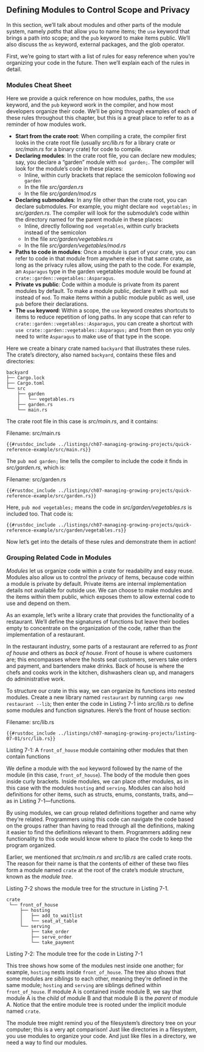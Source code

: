 ## Defining Modules to Control Scope and Privacy

In this section, we’ll talk about modules and other parts of the module system, namely *paths* that allow you to name items; the `use` keyword that brings a path into scope; and the `pub` keyword to make items public. We’ll also discuss the `as` keyword, external packages, and the glob operator.

First, we’re going to start with a list of rules for easy reference when you’re organizing your code in the future. Then we’ll explain each of the rules in detail.

### Modules Cheat Sheet

Here we provide a quick reference on how modules, paths, the `use` keyword, and the `pub` keyword work in the compiler, and how most developers organize their code. We’ll be going through examples of each of these rules throughout this chapter, but this is a great place to refer to as a reminder of how modules work.

- **Start from the crate root**: When compiling a crate, the compiler first looks in the crate root file (usually *src/lib.rs* for a library crate or *src/main.rs* for a binary crate) for code to compile.
- **Declaring modules**: In the crate root file, you can declare new modules; say, you declare a “garden” module with `mod garden;`. The compiler will look for the module’s code in these places:
  - Inline, within curly brackets that replace the semicolon following `mod
garden`
  - In the file *src/garden.rs*
  - In the file *src/garden/mod.rs*
- **Declaring submodules**: In any file other than the crate root, you can declare submodules. For example, you might declare `mod vegetables;` in *src/garden.rs*. The compiler will look for the submodule’s code within the directory named for the parent module in these places:
  - Inline, directly following `mod vegetables`, within curly brackets instead of the semicolon
  - In the file *src/garden/vegetables.rs*
  - In the file *src/garden/vegetables/mod.rs*
- **Paths to code in modules**: Once a module is part of your crate, you can refer to code in that module from anywhere else in that same crate, as long as the privacy rules allow, using the path to the code. For example, an `Asparagus` type in the garden vegetables module would be found at `crate::garden::vegetables::Asparagus`.
- **Private vs public**: Code within a module is private from its parent modules by default. To make a module public, declare it with `pub mod` instead of `mod`. To make items within a public module public as well, use `pub` before their declarations.
- **The `use` keyword**: Within a scope, the `use` keyword creates shortcuts to items to reduce repetition of long paths. In any scope that can refer to `crate::garden::vegetables::Asparagus`, you can create a shortcut with `use
crate::garden::vegetables::Asparagus;` and from then on you only need to write `Asparagus` to make use of that type in the scope.

Here we create a binary crate named `backyard` that illustrates these rules. The crate’s directory, also named `backyard`, contains these files and directories:

```text
backyard
├── Cargo.lock
├── Cargo.toml
└── src
    ├── garden
    │   └── vegetables.rs
    ├── garden.rs
    └── main.rs
```

The crate root file in this case is *src/main.rs*, and it contains:

<span class="filename">Filename: src/main.rs</span>

```rust,noplayground,ignore
{{#rustdoc_include ../listings/ch07-managing-growing-projects/quick-reference-example/src/main.rs}}
```

The `pub mod garden;` line tells the compiler to include the code it finds in *src/garden.rs*, which is:

<span class="filename">Filename: src/garden.rs</span>

```rust,noplayground,ignore
{{#rustdoc_include ../listings/ch07-managing-growing-projects/quick-reference-example/src/garden.rs}}
```

Here, `pub mod vegetables;` means the code in *src/garden/vegetables.rs* is included too. That code is:

```rust,noplayground,ignore
{{#rustdoc_include ../listings/ch07-managing-growing-projects/quick-reference-example/src/garden/vegetables.rs}}
```

Now let’s get into the details of these rules and demonstrate them in action!

### Grouping Related Code in Modules

*Modules* let us organize code within a crate for readability and easy reuse. Modules also allow us to control the *privacy* of items, because code within a module is private by default. Private items are internal implementation details not available for outside use. We can choose to make modules and the items within them public, which exposes them to allow external code to use and depend on them.

As an example, let’s write a library crate that provides the functionality of a restaurant. We’ll define the signatures of functions but leave their bodies empty to concentrate on the organization of the code, rather than the implementation of a restaurant.

In the restaurant industry, some parts of a restaurant are referred to as *front of house* and others as *back of house*. Front of house is where customers are; this encompasses where the hosts seat customers, servers take orders and payment, and bartenders make drinks. Back of house is where the chefs and cooks work in the kitchen, dishwashers clean up, and managers do administrative work.

To structure our crate in this way, we can organize its functions into nested modules. Create a new library named `restaurant` by running `cargo new
restaurant --lib`; then enter the code in Listing 7-1 into *src/lib.rs* to define some modules and function signatures. Here’s the front of house section:

<span class="filename">Filename: src/lib.rs</span>

```rust,noplayground
{{#rustdoc_include ../listings/ch07-managing-growing-projects/listing-07-01/src/lib.rs}}
```


<span class="caption">Listing 7-1: A `front_of_house` module containing other modules that then contain functions</span>

We define a module with the `mod` keyword followed by the name of the module (in this case, `front_of_house`). The body of the module then goes inside curly brackets. Inside modules, we can place other modules, as in this case with the modules `hosting` and `serving`. Modules can also hold definitions for other items, such as structs, enums, constants, traits, and—as in Listing 7-1—functions.

By using modules, we can group related definitions together and name why they’re related. Programmers using this code can navigate the code based on the groups rather than having to read through all the definitions, making it easier to find the definitions relevant to them. Programmers adding new functionality to this code would know where to place the code to keep the program organized.

Earlier, we mentioned that *src/main.rs* and *src/lib.rs* are called crate roots. The reason for their name is that the contents of either of these two files form a module named `crate` at the root of the crate’s module structure, known as the *module tree*.

Listing 7-2 shows the module tree for the structure in Listing 7-1.

```text
crate
 └── front_of_house
     ├── hosting
     │   ├── add_to_waitlist
     │   └── seat_at_table
     └── serving
         ├── take_order
         ├── serve_order
         └── take_payment
```


<span class="caption">Listing 7-2: The module tree for the code in Listing 7-1</span>

This tree shows how some of the modules nest inside one another; for example, `hosting` nests inside `front_of_house`. The tree also shows that some modules are *siblings* to each other, meaning they’re defined in the same module; `hosting` and `serving` are siblings defined within `front_of_house`. If module A is contained inside module B, we say that module A is the *child* of module B and that module B is the *parent* of module A. Notice that the entire module tree is rooted under the implicit module named `crate`.

The module tree might remind you of the filesystem’s directory tree on your computer; this is a very apt comparison! Just like directories in a filesystem, you use modules to organize your code. And just like files in a directory, we need a way to find our modules.
